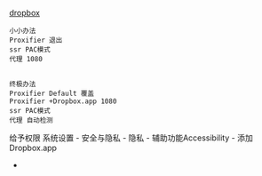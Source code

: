 
[dropbox](https://www.dropbox.com/downloading)
```
小小办法
Proxifier 退出
ssr PAC模式
代理 1080


终极办法
Proxifier Default 覆盖
Proxifier +Dropbox.app 1080
ssr PAC模式
代理 自动检测

```

给予权限
系统设置 - 安全与隐私 - 隐私 - 辅助功能Accessibility - 添加Dropbox.app

-

